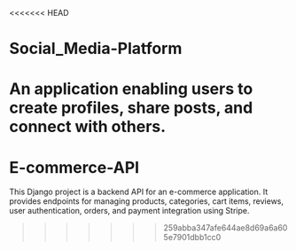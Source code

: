 <<<<<<< HEAD
# Social_Media-Platform
An application enabling users to create profiles, share posts, and connect with others.
=======
# E-commerce-API
This Django project is a backend API for an e-commerce application. It provides endpoints for managing products, categories, cart items, reviews, user authentication, orders, and payment integration using Stripe.
>>>>>>> 259abba347afe644ae8d69a6a605e7901dbb1cc0
